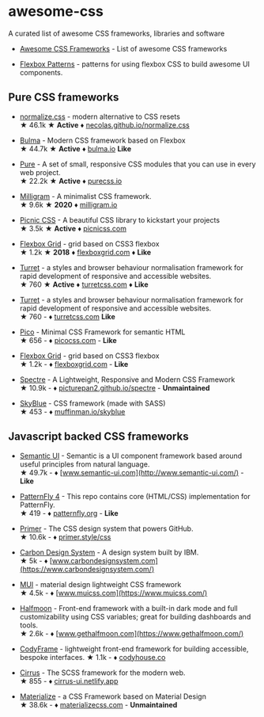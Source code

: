 # awesome-css
A curated list of awesome CSS frameworks, libraries and software

* [Awesome CSS Frameworks](https://github.com/troxler/awesome-css-frameworks) - List of awesome CSS frameworks

* [Flexbox Patterns](https://github.com/cjcenizal/flexbox-patterns) - patterns for using flexbox CSS to build awesome UI components.

## Pure CSS frameworks

* [normalize.css](https://github.com/necolas/normalize.css) - modern alternative to CSS resets  
&#9733; 46.1k &#9733; **Active** &#9830; [necolas.github.io/normalize.css](http://necolas.github.io/normalize.css/)

* [Bulma](https://github.com/jgthms/bulma) - Modern CSS framework based on Flexbox  
&#9733; 44.7k &#9733; **Active** &#9830; [bulma.io](https://bulma.io) **Like**

* [Pure](https://github.com/pure-css/pure/) - A set of small, responsive CSS modules that you can use in every web project.  
&#9733; 22.2k &#9733; **Active** &#9830; [purecss.io](http://purecss.io/)

* [Milligram](https://github.com/milligram/milligram) - A minimalist CSS framework.  
&#9733; 9.6k &#9733; **2020** &#9830; [milligram.io](https://milligram.io/)

* [Picnic CSS](https://github.com/franciscop/picnic) - A beautiful CSS library to kickstart your projects  
&#9733; 3.5k &#9733; **Active** &#9830; [picnicss.com](http://picnicss.com/)

* [Flexbox Grid](https://github.com/kristoferjoseph/flexboxgrid) - grid based on CSS3 flexbox  
&#9733; 1.2k &#9733; **2018** &#9830; [flexboxgrid.com](http://flexboxgrid.com) &#9830; **Like**

* [Turret](https://github.com/turretcss/turretcss) - a styles and browser behaviour normalisation framework for rapid development of responsive and accessible websites.  
&#9733; 760 &#9733; **Active** &#9830; [turretcss.com](https://turretcss.com/) &#9830; **Like**

* [Turret](https://github.com/turretcss/turretcss) - a styles and browser behaviour normalisation framework for rapid development of responsive and accessible websites.  
&#9733; 760 - &#9830; [turretcss.com](https://turretcss.com/) **Like**

* [Pico](https://github.com/picocss/pico) - Minimal CSS Framework for semantic HTML  
&#9733; 656 - &#9830; [picocss.com](https://picocss.com/) - **Like**

* [Flexbox Grid](https://github.com/kristoferjoseph/flexboxgrid) - grid based on CSS3 flexbox  
&#9733; 1.2k - &#9830; [flexboxgrid.com](http://flexboxgrid.com) - **Like**

* [Spectre](https://github.com/picturepan2/spectre) - A Lightweight, Responsive and Modern CSS Framework  
&#9733; 10.9k - &#9830; [picturepan2.github.io/spectre](https://picturepan2.github.io/spectre/) - **Unmaintained**

* [SkyBlue](https://github.com/Stanko/skyblue) - CSS framework (made with SASS)  
&#9733; 453 - &#9830; [muffinman.io/skyblue](https://muffinman.io/skyblue/)

## Javascript backed CSS frameworks

* [Semantic UI](https://github.com/Semantic-Org/Semantic-UI) - Semantic is a UI component framework based around useful principles from natural language.  
&#9733; 49.7k - &#9830; [www.semantic-ui.com](http://www.semantic-ui.com/) - **Like**

* [PatternFly 4](https://github.com/patternfly/patternfly) - This repo contains core (HTML/CSS) implementation for PatternFly.  
&#9733; 419 - &#9830; [patternfly.org](https://patternfly.org) - **Like**

* [Primer](https://github.com/primer/css) - The CSS design system that powers GitHub.  
&#9733; 10.6k - &#9830; [primer.style/css](https://primer.style/css)

* [Carbon Design System](https://github.com/carbon-design-system/carbon) - A design system built by IBM.  
&#9733; 5k - &#9830; [www.carbondesignsystem.com](https://www.carbondesignsystem.com/)

* [MUI](https://github.com/muicss/mui) - material design lightweight CSS framework  
&#9733; 4.5k - &#9830; [www.muicss.com](https://www.muicss.com/)

* [Halfmoon](https://github.com/halfmoonui/halfmoon) - Front-end framework with a built-in dark mode and full customizability using CSS variables; great for building dashboards and tools.  
&#9733; 2.6k - &#9830; [www.gethalfmoon.com](https://www.gethalfmoon.com/)

* [CodyFrame](https://github.com/CodyHouse/codyhouse-framework) - lightweight front-end framework for building accessible, bespoke interfaces.
&#9733; 1.1k - &#9830; [codyhouse.co](https://codyhouse.co/)

* [Cirrus](hhttps://github.com/Spiderpig86/Cirrus) - The SCSS framework for the modern web.  
&#9733; 855 - &#9830; [cirrus-ui.netlify.app](https://cirrus-ui.netlify.app/)

* [Materialize](https://github.com/Dogfalo/materialize) - a CSS Framework based on Material Design  
&#9733; 38.6k - &#9830; [materializecss.com](https://materializecss.com/) - **Unmaintained**
